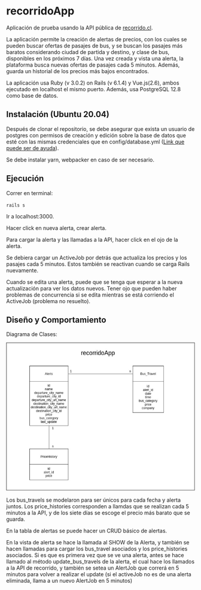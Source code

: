 # recorridoApp

Aplicación de prueba usando la API pública de [recorrido.cl](http://recorrido.cl/).

La aplicación permite la creación de alertas de precios, con los cuales se pueden buscar ofertas de pasajes de bus,
y se buscan los pasajes más baratos considerando ciudad de partida y destino, y clase de bus, disponibles en los próximos 7 días. Una vez creada y vista una alerta, la plataforma busca nuevas ofertas de pasajes cada 5 minutos. Además, guarda un historial de los precios más bajos encontrados.

La aplicación usa Ruby (v 3.0.2) on Rails (v 6.1.4) y Vue.js(2.6), ambos ejecutado en localhost el mismo puerto. Además, usa PostgreSQL 12.8 como base de datos.

## Instalación (Ubuntu 20.04)

Después de clonar el repositorio, se debe asegurar que exista un usuario de postgres con permisos de creación y edición sobre la base de datos que esté con las mismas credenciales que en config/database.yml ([Link que puede ser de ayuda](https://stackoverflow.com/a/10565632)).

Se debe instalar yarn, webpacker en caso de ser necesario.

## Ejecución

Correr en terminal:

`rails s`

Ir a localhost:3000.

Hacer click en nueva alerta, crear alerta.

Para cargar la alerta y las llamadas a la API, hacer click en el ojo de la alerta.

Se debiera cargar un ActiveJob por detrás que actualiza los precios y los pasajes cada 5 minutos. Estos también se reactivan cuando se carga Rails nuevamente.

Cuando se edita una alerta, puede que se tenga que esperar a la nueva actualización para ver los datos nuevos. Tener ojo que pueden haber problemas de concurrencia si se edita mientras se está corriendo el ActiveJob (problema no resuelto).

## Diseño y Comportamiento

Diagrama de Clases:

![alt text](https://github.com/selira/recorridoapp/blob/master/app/assets/images/UML.jpg?raw=true)

Los bus_travels se modelaron para ser únicos para cada fecha y alerta juntos. Los price_histories corresponden a llamdas que se realizan cada 5 minutos a la API, y de los siete días se escoge el precio más barato que se guarda.

En la tabla de alertas se puede hacer un CRUD básico de alertas.

En la vista de alerta se hace la llamada al SHOW de la Alerta, y también se hacen llamadas para cargar los bus_travel asociados y los price_histories asociados. Si es que es primera vez que se ve una alerta, antes se hace llamado al método update_bus_travels de la alerta, el cual hace los llamados a la API de recorrido, y también se setea un AlertJob que correrá en 5 minutos para volver a realizar el update (si el activeJob no es de una alerta eliminada, llama a un nuevo AlertJob en 5 minutos)